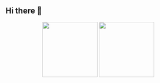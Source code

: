 ## Hi there 👋

<p align='center'>
   <a href="https://github-readme-stats.vercel.app/api?username=anya-popona&show_icons=true&count_private=true">
       <img height=150 src="https://github-readme-stats.vercel.app/api?username=anya-popona&show_icons=true&count_private=true"/></a>
   <a href="https://github.com/anya-popona/github-readme-stats">
       <img height=150 src="https://github-readme-stats.vercel.app/api/top-langs/?username=anya-popona&layout=compact"/></a>
</p>
<!--
**anya-popova/anya-popova** is a ✨ _special_ ✨ repository because its `README.md` (this file) appears on your GitHub profile.

Here are some ideas to get you started:

- 🔭 I’m currently working on ...
- 🌱 I’m currently learning ...
- 👯 I’m looking to collaborate on ...
- 🤔 I’m looking for help with ...
- 💬 Ask me about ...
- 📫 How to reach me: ...
- 😄 Pronouns: ...
- ⚡ Fun fact: ...
-->
